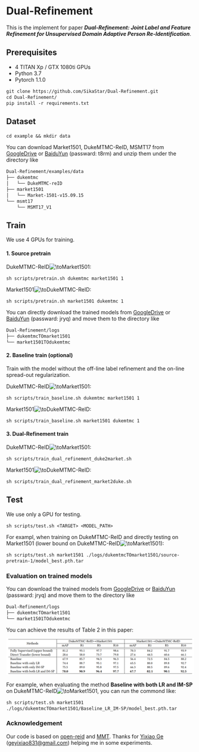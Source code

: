 # Dual-Refinement
This is the implement for paper ***Dual-Refinement: Joint Label and Feature Refinement for Unsupervised Domain Adaptive Person Re-Identification***.


## Prerequisites

 - 4 TITAN Xp / GTX 1080ti GPUs
 - Python 3.7
 - Pytorch 1.1.0
 
```shell
git clone https://github.com/SikaStar/Dual-Refinement.git
cd Dual-Refinement/
pip install -r requirements.txt
```

## Dataset

```shell
cd example && mkdir data 
```

You can download Market1501, DukeMTMC-ReID, MSMT17 from [GoogleDrive](https://drive.google.com/drive/folders/1vY3lvYgSfAbN8IEDeiNRJScENRKW7Xmk?usp=sharing)   or [BaiduYun](https://pan.baidu.com/s/1nyeaGow0luob-YJ9lsdraA) (passward: t8rm) and unzip them under the directory like

```
Dual-Refinement/examples/data
├── dukemtmc
│   └── DukeMTMC-reID
├── market1501
│   └── Market-1501-v15.09.15
└── msmt17
    └── MSMT17_V1
```
## Train
We use 4 GPUs for training.
#### 1. Source pretrain
DukeMTMC-ReID<img src="https://latex.codecogs.com/gif.latex?\to" title="\to" />Market1501:
```shell
sh scripts/pretrain.sh dukemtmc market1501 1
```
Market1501<img src="https://latex.codecogs.com/gif.latex?\to" title="\to" />DukeMTMC-ReID:
```shell
sh scripts/pretrain.sh market1501 dukemtmc 1
```
You can directly download the trained models from [GoogleDrive](https://drive.google.com/drive/folders/1vY3lvYgSfAbN8IEDeiNRJScENRKW7Xmk?usp=sharing)   or [BaiduYun](https://pan.baidu.com/s/1L4KAU37a4H50AvRUqmVq5A) (passward: jryq) and move them to the directory like

```
Dual-Refinement/logs
├── dukemtmcTOmarket1501
└── market1501TOdukemtmc
```
#### 2. Baseline train (optional)
Train with the model without the off-line label refinement and the on-line spread-out regularization.

DukeMTMC-ReID<img src="https://latex.codecogs.com/gif.latex?\to" title="\to" />Market1501:
```shell
sh scripts/train_baseline.sh dukemtmc market1501 1
```
Market1501<img src="https://latex.codecogs.com/gif.latex?\to" title="\to" />DukeMTMC-ReID:
```shell
sh scripts/train_baseline.sh market1501 dukemtmc 1
```
#### 3. Dual-Refinement train
DukeMTMC-ReID<img src="https://latex.codecogs.com/gif.latex?\to" title="\to" />Market1501:
```shell
sh scripts/train_dual_refinement_duke2market.sh
```
Market1501<img src="https://latex.codecogs.com/gif.latex?\to" title="\to" />DukeMTMC-ReID:
```shell
sh scripts/train_dual_refinement_market2duke.sh
```

## Test
We use only a GPU for testing.
```shell
sh scripts/test.sh <TARGET> <MODEL_PATH>
```
For exampl, when training on DukeMTMC-ReID and directly testing on Market1501 (lower bound on DukeMTMC-ReID<img src="https://latex.codecogs.com/gif.latex?\to" title="\to" />Market1501):
```shell
sh scripts/test.sh market1501 ./logs/dukemtmcTOmarket1501/source-pretrain-1/model_best.pth.tar
```
### Evaluation on trained models
You can download the trained models from [GoogleDrive](https://drive.google.com/drive/folders/1vY3lvYgSfAbN8IEDeiNRJScENRKW7Xmk?usp=sharing)   or [BaiduYun](https://pan.baidu.com/s/1L4KAU37a4H50AvRUqmVq5A) (passward: jryq) and move them to the directory like

```
Dual-Refinement/logs
├── dukemtmcTOmarket1501
└── market1501TOdukemtmc
```
You can achieve the results of Table 2 in this paper:

![results](figs/results.png)

For example, when evaluating the method **Baseline with both LR and IM-SP**  on DukeMTMC-ReID<img src="https://latex.codecogs.com/gif.latex?\to" title="\to" />Market1501, you can run the commond like:

```shell
sh scripts/test.sh market1501 ./logs/dukemtmcTOmarket1501/Baseline_LR_IM-SP/model_best.pth.tar
```

### Acknowledgement
Our code is based on [open-reid](https://github.com/Cysu/open-reid) and [MMT](https://github.com/yxgeee/MMT). Thanks for [Yixiao Ge](https://geyixiao.com/) (geyixiao831@gmail.com) helping me in some experiments.
